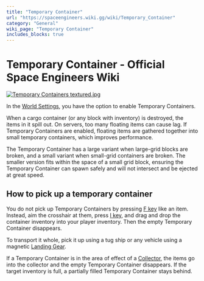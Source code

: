 ```yaml
---
title: "Temporary Container"
url: "https://spaceengineers.wiki.gg/wiki/Temporary_Container"
category: "General"
wiki_page: "Temporary Container"
includes_blocks: true
---
```


# Temporary Container - Official Space Engineers Wiki

[![Temporary Containers textured.jpg](https://spaceengineers.wiki.gg/images/thumb/Temporary_Containers_textured.jpg/320px-Temporary_Containers_textured.jpg?9ede7a)](https://spaceengineers.wiki.gg/wiki/File:Temporary_Containers_textured.jpg)

In the [World Settings](https://spaceengineers.wiki.gg/wiki/World_Settings "World Settings"), you have the option to enable Temporary Containers.

When a cargo container (or any block with inventory) is destroyed, the items in it spill out. On servers, too many floating items can cause lag. If Temporary Containers are enabled, floating items are gathered together into small temporary containers, which improves performance.

The Temporary Container has a large variant when large-grid blocks are broken, and a small variant when small-grid containers are broken. The smaller version fits within the space of a small grid block, ensuring the Temporary Container can spawn safely and will not intersect and be ejected at great speed.

## How to pick up a temporary container

You do not pick up Temporary Containers by pressing [F key](https://spaceengineers.wiki.gg/wiki/Key_Bindings "Key Bindings") like an item. Instead, aim the crosshair at them, press [I key](https://spaceengineers.wiki.gg/wiki/Key_Bindings "Key Bindings"), and drag and drop the container inventory into your player inventory. Then the empty Temporary Container disappears.

To transport it whole, pick it up using a tug ship or any vehicle using a magnetic [Landing Gear](https://spaceengineers.wiki.gg/wiki/Landing_Gear "Landing Gear").

If a Temporary Container is in the area of effect of a [Collector](https://spaceengineers.wiki.gg/wiki/Collector "Collector"), the items go into the collector and the empty Temporary Container disappears. If the target inventory is full, a partially filled Temporary Container stays behind.